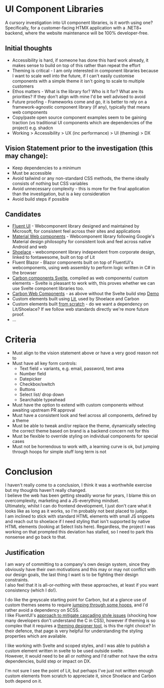 # UI Component Libraries

A cursory investigation into UI component libraries, is it worth using one?  
Specifically, for a customer-facing HTMX application with a .NET8+ backend, where the website maintenance will be 100% developer-free.

## Initial thoughts

- Accessibility is hard, if someone has done this hard work already, it makes sense to build on top of this rather than repeat the effort
- Theming is critical - I am only interested in component libraries because I want to scale well into the future, if I can't easily customise components with a simple theme it isn't going to scale to multiple customers
- Ethos matters - What is the library for?  Who is it for?  What are its priorities?  If they don't align with mine I'd be well advised to avoid
- Future proofing - Frameworks come and go, it is better to rely on a framework-agnostic component library (if any), typically that means web components
- Copy/paste open source component examples seem to be gaining traction (vs traditional UI components which are dependencies of the project) e.g. shadcn
- Working > Accessibility > UX (inc performance) > UI (theming) > DX

## Vision Statement prior to the investigation (this may change):

- Keep dependencies to a minimum
- Must be accessible
- Avoid tailwind or any non-standard CSS methods, the theme ideally consists of nothing but CSS variables
- Avoid unnecessary complexity - this is more for the final application than the investigation, but is a key consideration
- Avoid build steps if possible

## Candidates

- [Fluent UI](https://developer.microsoft.com/en-us/fluentui#/controls/webcomponents) - Webcomponent library designed and maintained by Microsoft, for consistent feel across their sites and applications
- [Material Web components](https://github.com/material-components/material-web) - Webcomponent library following Google's Material design philosophy for consistent look and feel across native Android and web
- [Shoelace](https://github.com/shoelace-style/shoelace) - webcomponent library independent from corporate design, linked to fontawesome, built on top of Lit
- Fluent Blazor - Blazor components built on top of FluentUI's webcomponents, using web assembly to perform logic written in C# in the browser
- [Carbon components Svelte](https://github.com/carbon-design-system/carbon-components-svelte), compiled as web components/ custom elements - Svelte is pleasant to work with, this proves whether we can use Svelte component libraries too.
- [Carbon Web Components](https://github.com/carbon-design-system/carbon-for-ibm-dotcom/tree/main/packages/carbon-web-components) - as above without the Svelte build step [Demo](https://web-components.carbondesignsystem.com/?path=/story/introduction-welcome--page)
- Custom elements built using [Lit](https://github.com/lit/lit), used by Shoelace and Carbon
- Custom elements built [from scratch](https://developer.mozilla.org/en-US/docs/Web/API/Web_Components/Using_custom_elements) - do we want a dependency on Lit/Shoelace?  If we follow web standards directly we're more future proof.
- ...

# Criteria

- Must align to the vision statement above or have a very good reason not to
- Must have all key form controls:
  - Text field + variants, e.g. email, password, text area
  - Number field
  - Datepicker
  - Checkbox/switch
  - Buttons
  - Select list/ drop down
  - Searchable typeahead
- Must have the option to extend with custom components without awaiting upstream PR approval
- Must have a consistent look and feel across all components, defined by a theme
- Must be able to tweak and/or replace the theme, dynamically selecting the correct theme based on brand is a backend concern not for this
- Must be flexible to override styling on individual components for special cases
- Must not be horrendous to work with, a learning curve is ok, but jumping through hoops for simple stuff long term is not

# Conclusion

I haven't really come to a conclusion, I think it was a worthwhile exercise but my thoughts haven't really changed.  
I believe the web has been getting steadily worse for years, I blame this on overcomplexity, marketing and a JS-everything mindset.  
Ultimately, whilst I can do frontend development, I just don't care what it looks like as long as it works, so I'm probably not best placed to judge.  
I am inclined to stick with standard HTML elements with small JS snippets and reach out to shoelace if I need styling that isn't supported by native HTML elements (looking at Select lists here).  Regardless, the project I was working on that prompted this deviation has stalled, so I need to park this nonsense and go back to that.

## Justification

I am wary of committing to a company's own design system, since they obviously have their own motivations and this may or may not conflict with our design goals, the last thing I want is to be fighting their design constraints.  
I also feel that it is all-or-nothing with these approaches, at least if you want consistency (which I do!).  

I do like the greyscale starting point for Carbon, but at a glance use of custom themes seems to require [jumping through some hoops](https://medium.com/carbondesign/minimal-css-with-carbon-b0c089ccfa71), and I'd rather avoid a dependency on SCSS.  
I like FluentUI's [approach to mitigate cascading style issues](https://learn.microsoft.com/en-us/shows/fluent-ui-insights/fluent-ui-insights-styling) (shocking how many developers don't understand the C in CSS), however if theming is so complex that it requires a [theming designer tool](https://fluentuipr.z22.web.core.windows.net/heads/master/theming-designer/index.html), is this the right choice?  In their defence, that page is very helpful for understanding the styling properties which are available.

I like working with Svelte and scoped styles, and I was able to publish a custom element written in svelte to be used outside svelte.  
However, it would need to be all or nothing and I'd rather not have the extra dependencies, build step or impact on DX.

I'm not sure I see the point of Lit, but perhaps I've just not written enough custom elements from scratch to appreciate it, since Shoelace and Carbon both depend on it.

